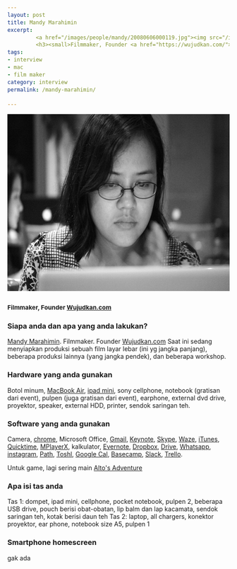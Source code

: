 ```yaml
---
layout: post
title: Mandy Marahimin
excerpt:
         <a href="/images/people/mandy/20080606000119.jpg"><img src="/images/people/mandy/20080606000119.jpg" alt="Mandy Marahimin" width="600" height="400" class="alignnone size-full wp-image-65" /></a>
         <h3><small>Filmmaker, Founder <a href="https://wujudkan.com/">Wujudkan.com</a></small></h3>
tags:
- interview
- mac
- film maker
category: interview
permalink: /mandy-marahimin/

---
```


<a href="/images/people/mandy/20080606000119.jpg"><img src="/images/people/mandy/20080606000119.jpg" alt="Mandy Marahimin" width="600" height="400" /></a>

<h3><small>Filmmaker, Founder <a href="https://wujudkan.com/">Wujudkan.com</a></small></h3>
<!--more-->

<h3>Siapa anda dan apa yang anda lakukan?</h3>

<a href="https://twitter.com/somemandy">Mandy Marahimin</a>. Filmmaker. Founder <a href="https://wujudkan.com/">Wujudkan.com</a>
Saat ini sedang menyiapkan produksi sebuah film layar lebar (ini yg jangka panjang), beberapa produksi lainnya (yang jangka pendek), dan beberapa workshop.

<h3>Hardware yang anda gunakan</h3>

Botol minum, <a href="http://www.apple.com/macbook-air/">MacBook Air</a>, <a href="http://id.wikipedia.org/wiki/IPad">ipad mini</a>, sony cellphone, notebook (gratisan dari event), pulpen (juga gratisan dari event), earphone, external dvd drive, proyektor, speaker, external HDD, printer, sendok saringan teh.

<h3>Software yang anda gunakan</h3>

Camera, <a href="www.google.com/chrome/">chrome</a>, Microsoft Office, <a href="https://gmail.com">Gmail</a>, <a href="https://www.apple.com/mac/keynote/">Keynote</a>, <a href="http://www.skype.com/en/">Skype</a>, <a href="https://www.waze.com/">Waze</a>, <a href="https://www.apple.com/itunes/">iTunes</a>, <a href="http://www.apple.com/quicktime/">Quicktime</a>, <a href="http://mplayerx.org/">MPlayerX</a>, kalkulator, <a href="https://evernote.com/">Evernote</a>, <a href="https://dropbox.com/">Dropbox</a>, <a href="https://www.google.com/drive/">Drive</a>, <a href="https://www.whatsapp.com/">Whatsapp</a>, <a href="https://instagram.com/">instagram</a>, <a href="https://path.com/">Path</a>, <a href="https://toshl.com/">Toshl</a>, <a href="https://www.google.com/calendar">Google Cal</a>, <a href="https://basecamp.com/">Basecamp</a>, <a href="https://slack.com/">Slack</a>, <a href="https://trello.com/">Trello</a>.

Untuk game, lagi sering main <a href="http://altosadventure.com/">Alto's Adventure</a>

<h3>Apa isi tas anda</h3>

Tas 1: dompet, ipad mini, cellphone, pocket notebook, pulpen 2, beberapa USB drive, pouch berisi obat-obatan, lip balm dan lap kacamata, sendok saringan teh, kotak berisi daun teh
Tas 2: laptop, all chargers, konektor proyektor, ear phone, notebook size A5, pulpen 1

<h3>Smartphone homescreen</h3>

gak ada
